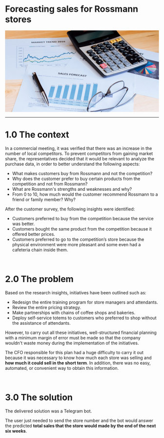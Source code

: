 # Forecasting sales for Rossmann stores

![](img/forecast.jpg)

---

# 1.0 The context

In a commercial meeting, it was verified that there was an increase in the number of local competitors. To prevent competitors from gaining market share, the representatives decided that it would be relevant to analyze the purchase data, in order to better understand the following aspects:

- What makes customers buy from Rossmann and not the competition?
- Why does the customer prefer to buy certain products from the competition and not from Rossmann?
- What are Rossmann's strengths and weaknesses and why?
- From 0 to 10, how much would the customer recommend Rossmann to a friend or family member? Why?

After the customer survey, the following insights were identified:

- Customers preferred to buy from the competition because the service was better.
- Customers bought the same product from the competition because it offered better prices.
- Customers preferred to go to the competition’s store because the physical environment were more pleasant and some even had a cafeteria chain inside them.

<br>

# 2.0 The problem
Based on the research insights, initiatives have been outlined such as: 

- Redesign the entire training program for store managers and attendants.
- Review the entire pricing strategy.
- Make partnerships with chains of coffee shops and bakeries.
- Deploy self-service totems to customers who preferred to shop without the assistance of attendants.

However, to carry out all these initiatives, well-structured financial planning with a minimum margin of error must be made so that the company wouldn't waste money during the implementation of the initiatives.

The CFO responsible for this plan had a huge difficulty to carry it out because it was necessary to know how much each store was selling and **how much it could sell in the short term**. In addition, there was no easy, automated, or convenient way to obtain this information.

<br>

# 3.0 The solution
The delivered solution was a Telegram bot. 

The user just needed to send the store number and the bot would answer the predicted **total sales that the store would made by the end of the next six weeks**.

<br>
